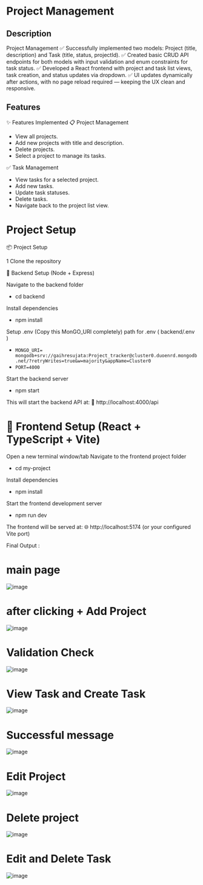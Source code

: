 # Project Management
## Description
Project Management
✅ Successfully implemented two models: Project (title, description) and Task (title, status, projectId).
✅ Created basic CRUD API endpoints for both models with input validation and enum constraints for task status.
✅ Developed a React frontend with project and task list views, task creation, and status updates via dropdown.
✅ UI updates dynamically after actions, with no page reload required — keeping the UX clean and responsive.

## Features
✨ Features Implemented
📋 Project Management
- View all projects.
- Add new projects with title and description.
- Delete projects.
- Select a project to manage its tasks.

✅ Task Management
- View tasks for a selected project.
 - Add new tasks.
- Update task statuses.
- Delete tasks.
- Navigate back to the project list view.

# Project Setup
📦 Project Setup

1 Clone the repository

🔧 Backend Setup (Node + Express)

Navigate to the backend folder

- cd backend

Install dependencies

- npm install

Setup .env (Copy this MonGO_URI completely) path for .env (  backend/.env )
- `MONGO_URI= mongodb+srv://gaihresujata:Project_tracker@cluster0.duoenrd.mongodb.net/?retryWrites=true&w=majority&appName=Cluster0`
- `PORT=4000`

Start the backend server
- npm start

This will start the backend API at:
📡 http://localhost:4000/api

# 🎨 Frontend Setup (React + TypeScript + Vite)

Open a new terminal window/tab
Navigate to the frontend project folder

- cd my-project

Install dependencies
- npm install

Start the frontend development server
- npm run dev

The frontend will be served at:
🌐 http://localhost:5174 (or your configured Vite port)


Final Output :



# main page
![image](https://github.com/user-attachments/assets/352b3ede-4cda-47d5-9560-d40fbb64a52f)

# after clicking + Add Project
![image](https://github.com/user-attachments/assets/45f111d2-5f45-41b4-a493-c0ad9b56af1c)


# Validation Check
![image](https://github.com/user-attachments/assets/ea0d96ce-2a9c-40c1-a537-069ceec78cd5)

# View Task and Create Task
![image](https://github.com/user-attachments/assets/34219ceb-d3ad-465e-b2f8-22a10733441b)

# Successful message 

![image](https://github.com/user-attachments/assets/7e46c4b6-fabb-4b54-98b8-93b39cfbec10)

# Edit Project

![image](https://github.com/user-attachments/assets/3aa45db9-2b19-4143-ade6-218d8b576d11)

# Delete project
![image](https://github.com/user-attachments/assets/c57c5815-f7fb-48fc-8e8e-768b71547978)

# Edit and Delete Task
![image](https://github.com/user-attachments/assets/12a40bcf-f1fd-4683-a867-619dcdb86c1d)
